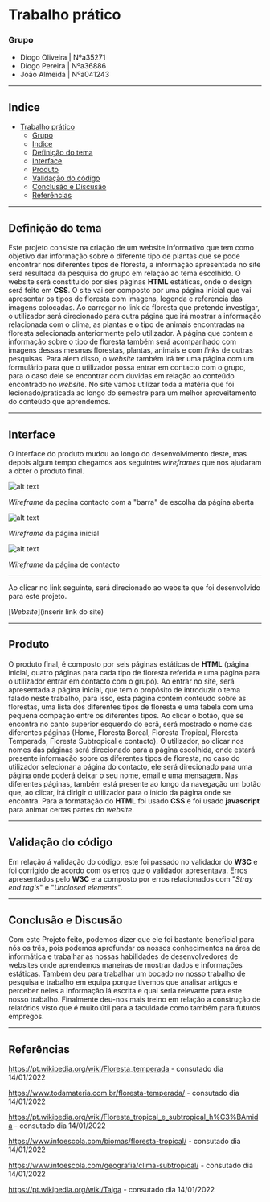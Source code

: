 # Trabalho prático #


### Grupo ###

- Diogo Oliveira | Nºa35271
- Diogo Pereira | Nºa36886
- João Almeida | Nºa041243

---

## Indice ##
- [Trabalho prático](#trabalho-prático)
    - [Grupo](#grupo)
  - [Indice](#indice)
  - [Definição do tema](#definição-do-tema)
  - [Interface](#interface)
  - [Produto](#produto)
  - [Validação do código](#validação-do-código)
  - [Conclusão e Discusão](#conclusão-e-discusão)
  - [Referências](#referências)

---

## Definição do tema ##

Este projeto consiste na criação de um website informativo que tem como objetivo dar informação sobre o diferente tipo de plantas que se pode encontrar nos diferentes tipos de floresta, a informação apresentada no site será resultada da pesquisa do grupo em relação ao tema escolhido. O website será constituído por sies páginas **HTML** estáticas, onde o design será feito em **CSS**. O site vai ser composto por uma página inicial que vai apresentar os tipos de floresta com imagens, legenda e referencia das imagens colocadas. Ao carregar no link da floresta que pretende investigar, o utilizador será direcionado para outra página que irá mostrar a informação relacionada com o clima, as plantas e o tipo de animais encontradas na floresta selecionada anteriormente pelo utilizador. A página que contem a informação sobre o tipo de floresta também será acompanhado com imagens dessas mesmas florestas, plantas, animais e com *links* de outras pesquisas. Para alem disso, o *website* também irá ter uma página com um formulário para que o utilizador possa entrar em contacto com o grupo, para o caso dele se encontrar com duvidas em relação ao conteúdo encontrado no *websit*e.  No site vamos utilizar toda a matéria que foi lecionado/praticada ao longo do semestre para um melhor aproveitamento do conteúdo que aprendemos.

---

## Interface ##

O interface do produto mudou ao longo do desenvolvimento deste, mas depois algum tempo chegamos aos seguintes *wireframes* que nos ajudaram a obter o produto final.

![alt text](src/4.png)

*Wireframe* da pagina contacto com a "barra" de escolha da página aberta

![alt text](src/2.png)

*Wireframe* da página inicial

![alt text](src/3.png)

*Wireframe* da página de contacto

---

Ao clicar no link seguinte, será direcionado ao website que foi desenvolvido para este projeto.

[*Website*](inserir link do site)

---

## Produto ##

O produto final, é composto por seis páginas estáticas de **HTML** (página inicial, quatro páginas para cada tipo de floresta referida e uma página para o utilizador entrar em contacto com o grupo). Ao entrar no site, será apresentada a página inicial, que tem o propósito de introduzir o tema falado neste trabalho, para isso, esta página contém conteudo sobre as florestas, uma lista dos diferentes tipos de floresta e uma tabela com uma pequena compação entre os diferentes tipos.
Ao clicar o botão, que se encontra no canto superior esquerdo do ecrã, será mostrado o nome das diferentes páginas (Home, Floresta Boreal, Floresta Tropical, Floresta Temperada, Floresta Subtropical e contacto). O utilizador, ao clicar nos nomes das páginas será direcionado para a página escolhida, onde estará presente informação sobre os diferentes tipos de floresta, no caso do utilizador selecionar a página do contacto, ele será direcionado para uma página onde poderá deixar o seu nome, email e uma mensagem. Nas diferentes páginas, também está presente ao longo da navegação um botão que, ao clicar, irá dirigir o utilizador para o início da página onde se encontra.
Para a formatação do **HTML** foi usado **CSS** e foi usado **javascript** para animar certas partes do *website*.

---

## Validação do código ##

Em relação á validação do código, este foi passado no validador do  **W3C** e foi corrigido de acordo com os erros que o validador apresentava. Erros apresentados pelo **W3C** era composto por erros relacionados com "*Stray end tag's*" e "*Unclosed elements*".

---

## Conclusão e Discusão  ##

Com este Projeto feito, podemos dizer que ele foi bastante beneficial para nós os três, pois podemos aprofundar os nossos conhecimentos na área de informática e trabalhar as nossas habilidades de desenvolvedores de websites onde aprendemos maneiras de mostrar dados e informações estáticas.
Também deu para trabalhar um bocado no nosso trabalho de pesquisa e trabalho em equipa porque tivemos que analisar artigos e perceber neles a informação lá escrita e qual seria relevante para este nosso trabalho.
Finalmente deu-nos mais treino em relação a construção de relatórios visto que é muito útil para a faculdade como também para futuros empregos.

---

## Referências ##

<https://pt.wikipedia.org/wiki/Floresta_temperada> - consutado dia 14/01/2022

<https://www.todamateria.com.br/floresta-temperada/> - consutado dia 14/01/2022

<https://pt.wikipedia.org/wiki/Floresta_tropical_e_subtropical_h%C3%BAmida> - consutado dia 14/01/2022

<https://www.infoescola.com/biomas/floresta-tropical/> - consutado dia 14/01/2022

<https://www.infoescola.com/geografia/clima-subtropical/> - consutado dia 14/01/2022

<https://pt.wikipedia.org/wiki/Taiga> - consutado dia 14/01/2022
